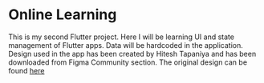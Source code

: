 # Online Learning

This is my second Flutter project. Here I will be learning UI and state management of Flutter apps.
Data will be hardcoded in the application.
Design used in the app has been created by Hitesh Tapaniya and has been downloaded from Figma Community section. The original design can be found [here](https://www.figma.com/community/file/1134363994710610029)
